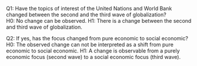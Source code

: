 Q1: Have the topics of interest of the United Nations and World Bank changed between the second and the third wave of globalization?                                          
H0: No change can be observed.
H1: There is a change between the second and third wave of globalization.

Q2: If yes, has the focus changed from pure economic to social economic?
H0: The observed change can not be interpreted as a shift from pure economic to social economic.
H1: A change is observable from a purely economic focus (second wave) to a social economic focus (third wave). 
